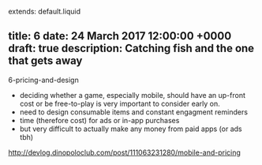extends: default.liquid

title: 6
date: 24 March 2017 12:00:00 +0000
draft: true
description: Catching fish and the one that gets away
---

6-pricing-and-design

- deciding whether a game, especially mobile, should have an up-front cost or be free-to-play is very important to consider early on.
- need to design consumable items and constant engagment reminders
- time (therefore cost) for ads or in-app purchases
- but very difficult to actually make any money from paid apps (or ads tbh)

http://devlog.dinopoloclub.com/post/111063231280/mobile-and-pricing
